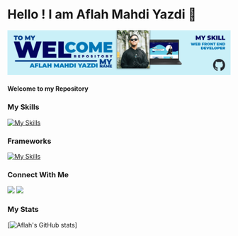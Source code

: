 # Hello ! I am Aflah Mahdi Yazdi 👋

![MasYaaz](img/Heading.png)

#### Welcome to my Repository

### My Skills

[![My Skills](https://skillicons.dev/icons?i=js,html,css)](https://skillicons.dev)

### Frameworks

[![My Skills](https://skillicons.dev/icons?i=bootstrap)](https://skillicons.dev)

### Connect With Me

[![](https://img.shields.io/badge/Instagram-E4405F?style=for-the-badge&logo=instagram&logoColor=white)](https://www.instagram.com/mas_yazz22/) [![](https://img.shields.io/badge/LinkedIn-0077B5?style=for-the-badge&logo=linkedin&logoColor=white
)](https://www.linkedin.com/in/aflah-mahdi-yazdi-a69414355/)

### My Stats

[![Aflah's GitHub stats](https://github-readme-stats.vercel.app/api?username=MasYaaz)]
<!--
**MasYaaz/MasYaaz** is a ✨ _special_ ✨ repository because its `README.md` (this file) appears on your GitHub profile.

Here are some ideas to get you started:

- 🔭 I’m currently working on ...
- 🌱 I’m currently learning ...
- 👯 I’m looking to collaborate on ...
- 🤔 I’m looking for help with ...
- 💬 Ask me about ...
- 📫 How to reach me: ...
- 😄 Pronouns: ...
- ⚡ Fun fact: ...
-->
